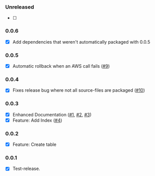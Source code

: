 ### Unreleased
 - [ ] 
 
### 0.0.6
 - [x] Add dependencies that weren't automatically packaged with 0.0.5

### 0.0.5
 - [x] Automatic rollback when an AWS call fails ([#9](/../../issues/9))

### 0.0.4
 - [x] Fixes release bug where not all source-files are packaged ([#10](/../../issues/10))

### 0.0.3
 - [x] Enhanced Documentation ([#1](/../../issues/1), [#2](/../../issues/2), [#3](/../../issues/3))
 - [x] Feature: Add Index ([#4](/../../issues/4))

### 0.0.2
 - [x] Feature: Create table

### 0.0.1
 - [x] Test-release.